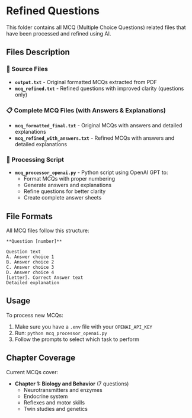 # Refined Questions

This folder contains all MCQ (Multiple Choice Questions) related files that have been processed and refined using AI.

## Files Description

### 📄 Source Files
- **`output.txt`** - Original formatted MCQs extracted from PDF
- **`mcq_refined.txt`** - Refined questions with improved clarity (questions only)

### 📋 Complete MCQ Files (with Answers & Explanations)
- **`mcq_formatted_final.txt`** - Original MCQs with answers and detailed explanations
- **`mcq_refined_with_answers.txt`** - Refined MCQs with answers and detailed explanations

### 🤖 Processing Script
- **`mcq_processor_openai.py`** - Python script using OpenAI GPT to:
  - Format MCQs with proper numbering
  - Generate answers and explanations
  - Refine questions for better clarity
  - Create complete answer sheets

## File Formats

All MCQ files follow this structure:
```
**Question [number]**

Question text
A. Answer choice 1
B. Answer choice 2
C. Answer choice 3
D. Answer choice 4
[Letter]. Correct Answer text
Detailed explanation
```

## Usage

To process new MCQs:
1. Make sure you have a `.env` file with your `OPENAI_API_KEY`
2. Run: `python mcq_processor_openai.py`
3. Follow the prompts to select which task to perform

## Chapter Coverage

Current MCQs cover:
- **Chapter 1: Biology and Behavior** (7 questions)
  - Neurotransmitters and enzymes
  - Endocrine system
  - Reflexes and motor skills
  - Twin studies and genetics

